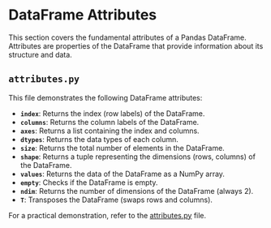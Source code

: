 # DataFrame Attributes

This section covers the fundamental attributes of a Pandas DataFrame. Attributes are properties of the DataFrame that provide information about its structure and data.

## `attributes.py`

This file demonstrates the following DataFrame attributes:

*   **`index`**: Returns the index (row labels) of the DataFrame.
*   **`columns`**: Returns the column labels of the DataFrame.
*   **`axes`**: Returns a list containing the index and columns.
*   **`dtypes`**: Returns the data types of each column.
*   **`size`**: Returns the total number of elements in the DataFrame.
*   **`shape`**: Returns a tuple representing the dimensions (rows, columns) of the DataFrame.
*   **`values`**: Returns the data of the DataFrame as a NumPy array.
*   **`empty`**: Checks if the DataFrame is empty.
*   **`ndim`**: Returns the number of dimensions of the DataFrame (always 2).
*   **`T`**: Transposes the DataFrame (swaps rows and columns).

For a practical demonstration, refer to the [attributes.py](attributes.py) file.
